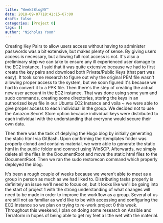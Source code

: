 ```yaml
---
title: "Week2BlogNY"
date: 2018-09-07T18:41:15-07:00
draft: false
categories: [Project 0]
tags: []
author: "Nicholas Yoon"
---
```

Creating Key Pairs to allow users access without having to administer passwords was a bit extensive, but makes plenty of sense. By giving users access is necessary, 
but allowing full root access is not. It's also a preliminary step we can take to ensure any ill experienced user damage to the EC2 instance. I said that it was quite 
extensive because we had to first create the key pairs and download both Private/Public Keys (that part was easy). It took some research to figure out why the original 
PEM file wasn't allowing proper access to the system, but we soon figured it's because we had to convert it to a PPK file. Then there's the step of creating the actual
new user account in the EC2 instance. That was done using some yum and sudo commands, creating some directories, storing the keys in an authorized keys file in our 
Ubuntu EC2 Instance and voila ~ we were able to give proper access to each individual in the group. We decided not to use the Amazon Secret Store option because individual
keys were distributed to each individual with the understanding that everyone would secure their own data. 

Then there was the task of deplying the Hugo blog by initially generating the static html via GitBash. Upon confirming the /templates folder was properly cloned and contains
material, we were able to generate the static html in the public folder and connect using WinSCP. Afterwards, we simply delete all the files in the DocumentRoot and move the 
static html files to the DocumentRoot. Then we ran the sudo restorecon command which properly deployed the blog. 

It's been a rough couple of weeks because we weren't able to meet as a group in person as much as we had liked to. Distributing tasks properly is definitely an issue we'll
need to focus on, but it looks like we'll be going into the start of project 1 with the strong understanding of what changes will need to be made in order to improve the
workflow as a group. Several of us are still not as familiar as we'd like to be with accessing and configuring the EC2 Instance so we plan on trying to re-work project 0 this week. 
Throughout this weekend, I plan on doing some research on Ansible and Terraform in hopes of being able to get my feet a little wet with the material.
